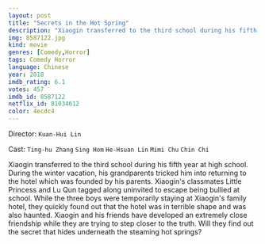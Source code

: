 ```yaml
---
layout: post
title: "Secrets in the Hot Spring"
description: "Xiaogin transferred to the third school during his fifth year at high school. During the winter vacation, his grandparents tricked him into returning to the hotel which was founded by his parents. Xiaogin's classmates Little Princess and Lu Qun tagged along uninvited to escape being bullied at school. While the three boys were temporarily staying at Xiaogin's family hotel, they quickly found out that the hotel was in terrible shape and was also haunted. Xiaogin and his friends have developed an extremely close friendship while they are trying to step closer to t.."
img: 8587122.jpg
kind: movie
genres: [Comedy,Horror]
tags: Comedy Horror 
language: Chinese
year: 2018
imdb_rating: 6.1
votes: 457
imdb_id: 8587122
netflix_id: 81034612
color: 4ecdc4
---
```

Director: `Kuan-Hui Lin`  

Cast: `Ting-hu Zhang` `Sing Hom` `He-Hsuan Lin` `Mimi Chu` `Chin Chi` 

Xiaogin transferred to the third school during his fifth year at high school. During the winter vacation, his grandparents tricked him into returning to the hotel which was founded by his parents. Xiaogin's classmates Little Princess and Lu Qun tagged along uninvited to escape being bullied at school. While the three boys were temporarily staying at Xiaogin's family hotel, they quickly found out that the hotel was in terrible shape and was also haunted. Xiaogin and his friends have developed an extremely close friendship while they are trying to step closer to the truth. Will they find out the secret that hides underneath the steaming hot springs?